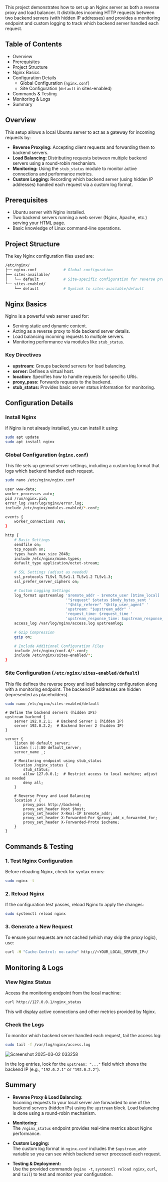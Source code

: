 
This project demonstrates how to set up an Nginx server as both a reverse proxy and load balancer. It distributes incoming HTTP requests between two backend servers (with hidden IP addresses) and provides a monitoring endpoint and custom logging to track which backend server handled each request.

## Table of Contents

- Overview
- Prerequisites
- Project Structure
- Nginx Basics
- Configuration Details
    - Global Configuration (`nginx.conf`)
    - Site Configuration (`default` in sites-enabled)
- Commands & Testing
- Monitoring & Logs
- Summary

## Overview

This setup allows a local Ubuntu server to act as a gateway for incoming requests by:

- **Reverse Proxying:** Accepting client requests and forwarding them to backend servers.
- **Load Balancing:** Distributing requests between multiple backend servers using a round-robin mechanism.
- **Monitoring:** Using the `stub_status` module to monitor active connections and performance metrics.
- **Custom Logging:** Recording which backend server (using hidden IP addresses) handled each request via a custom log format.

## Prerequisites

- Ubuntu server with Nginx installed.
- Two backend servers running a web server (Nginx, Apache, etc.) serving your HTML page.
- Basic knowledge of Linux command-line operations.

## Project Structure

The key Nginx configuration files used are:

```bash
/etc/nginx/
├── nginx.conf            # Global configuration
├── sites-available/
│   └── default           # Site-specific configuration for reverse proxy/load balancing
└── sites-enabled/
    └── default           # Symlink to sites-available/default
```

## Nginx Basics

Nginx is a powerful web server used for:

- Serving static and dynamic content.
- Acting as a reverse proxy to hide backend server details.
- Load balancing incoming requests to multiple servers.
- Monitoring performance via modules like `stub_status`.

### Key Directives

- **upstream:** Groups backend servers for load balancing.
- **server:** Defines a virtual host.
- **location:** Specifies how to handle requests for specific URIs.
- **proxy_pass:** Forwards requests to the backend.
- **stub_status:** Provides basic server status information for monitoring.

## Configuration Details

### Install Nginx

If Nginx is not already installed, you can install it using:

```bash
sudo apt update
sudo apt install nginx
```

### Global Configuration (`nginx.conf`)

This file sets up general server settings, including a custom log format that logs which backend handled each request.

```bash
sudo nano /etc/nginx/nginx.conf
```

```bash
user www-data;
worker_processes auto;
pid /run/nginx.pid;
error_log /var/log/nginx/error.log;
include /etc/nginx/modules-enabled/*.conf;

events {
    worker_connections 768;
}

http {
    # Basic Settings
    sendfile on;
    tcp_nopush on;
    types_hash_max_size 2048;
    include /etc/nginx/mime.types;
    default_type application/octet-stream;

    # SSL Settings (adjust as needed)
    ssl_protocols TLSv1 TLSv1.1 TLSv1.2 TLSv1.3;
    ssl_prefer_server_ciphers on;

    # Custom Logging Settings
    log_format upstreamlog '$remote_addr - $remote_user [$time_local] '
                           '"$request" $status $body_bytes_sent '
                           '"$http_referer" "$http_user_agent" '
                           'upstream: "$upstream_addr" '
                           'request_time: $request_time '
                           'upstream_response_time: $upstream_response_time';
    access_log /var/log/nginx/access.log upstreamlog;

    # Gzip Compression
    gzip on;

    # Include Additional Configuration Files
    include /etc/nginx/conf.d/*.conf;
    include /etc/nginx/sites-enabled/*;
}
```

### Site Configuration (`/etc/nginx/sites-enabled/default`)

This file defines the reverse proxy and load balancing configuration along with a monitoring endpoint. The backend IP addresses are hidden (represented as placeholders).

```bash
sudo nano /etc/nginx/sites-enabled/default
```

```nginx
# Define the backend servers (hidden IPs)
upstream backend {
    server 192.0.2.1;  # Backend Server 1 (hidden IP)
    server 192.0.2.2;  # Backend Server 2 (hidden IP)
}

server {
    listen 80 default_server;
    listen [::]:80 default_server;
    server_name _;

    # Monitoring endpoint using stub_status
    location /nginx_status {
        stub_status;
        allow 127.0.0.1;  # Restrict access to local machine; adjust as needed
        deny all;
    }

    # Reverse Proxy and Load Balancing
    location / {
        proxy_pass http://backend;
        proxy_set_header Host $host;
        proxy_set_header X-Real-IP $remote_addr;
        proxy_set_header X-Forwarded-For $proxy_add_x_forwarded_for;
        proxy_set_header X-Forwarded-Proto $scheme;
    }
}
```

## Commands & Testing

### 1. Test Nginx Configuration

Before reloading Nginx, check for syntax errors:

```bash
sudo nginx -t
```

### 2. Reload Nginx

If the configuration test passes, reload Nginx to apply the changes:

```bash
sudo systemctl reload nginx
```

### 3. Generate a New Request

To ensure your requests are not cached (which may skip the proxy logic), use:

```bash
curl -H "Cache-Control: no-cache" http://<YOUR_LOCAL_SERVER_IP>/
```

## Monitoring & Logs

### View Nginx Status

Access the monitoring endpoint from the local machine:

```bash
curl http://127.0.0.1/nginx_status
```

This will display active connections and other metrics provided by Nginx.

### Check the Logs

To monitor which backend server handled each request, tail the access log:

```bash
sudo tail -f /var/log/nginx/access.log
```

![Screenshot 2025-03-02 033258](https://github.com/user-attachments/assets/1d5586b1-45fc-45b7-a1f4-e07d5b491557)


In the log entries, look for the `upstream: "..."` field which shows the backend IP (e.g., `"192.0.2.1"` or `"192.0.2.2"`).

## Summary

- **Reverse Proxy & Load Balancing:**  
    Incoming requests to your local server are forwarded to one of the backend servers (hidden IPs) using the `upstream` block. Load balancing is done using a round-robin mechanism.
    
- **Monitoring:**  
    The `/nginx_status` endpoint provides real-time metrics about Nginx performance.
    
- **Custom Logging:**  
    The custom log format in `nginx.conf` includes the `$upstream_addr` variable so you can see which backend server processed each request.
    
- **Testing & Deployment:**  
    Use the provided commands (`nginx -t`, `systemctl reload nginx`, `curl`, and `tail`) to test and monitor your configuration.
